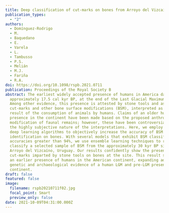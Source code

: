 ```yaml
---
title: Deep classification of cut-marks on bones from Arroyo del Vizcaíno (Uruguay)
publication_types:
  - "2"
authors:
  - Domínguez-Rodrigo
  - M.
  - Baquedano
  - E.
  - Varela
  - L.
  - Tambusso
  - P.S.
  - Melián
  - M.J.
  - Fariña
  - R.A.
doi: https://doi.org/10.1098/rspb.2021.0711
publication: Proceedings of the Royal Society B
abstract: The earliest widely accepted presence of humans in America dates to
  approximately 17.5 cal kyr BP, at the end of the Last Glacial Maximum (LGM).
  Among other evidence, this presence is attested by stone tools and associated
  cut-marks and other bone surface modifications (BSM), interpreted as the
  result of the consumption of animals by humans. Claims of an older human
  presence in the continent have been made based on the proposed anthropogenic
  modification of faunal remains; however, these have been controversial due to
  the highly subjective nature of the interpretations. Here, we employ advanced
  deep learning algorithms to objectively increase the accuracy of BSM
  identification on bones. With several models that exhibit BSM classification
  accuracies greater than 94%, we use ensemble learning techniques to robustly
  classify a selected sample of BSM from the approximately 30 kyr BP site of
  Arroyo del Vizcaíno, Uruguay. Our results confidently show the presence of
  cut-marks imparted by stone tools on bones at the site. This result supports
  an earlier presence of humans in the American continent, expanding additional
  genetic and archaeological evidence of a human LGM and pre-LGM presence in the
  continent.
draft: false
featured: false
image:
  filename: rspb20210711f02.jpg
  focal_point: Smart
  preview_only: false
date: 2021-10-09T04:31:00.000Z
---
```

